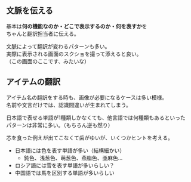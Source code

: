 ## 文脈を伝える
基本は**何の機能なのか・どこで表示するのか・何を表すか**を  
ちゃんと翻訳担当者に伝える。

文脈によって翻訳が変わるパターンも多い。  
実際に表示される画面のスクショを撮って添えると良い。  
（この画面のここです、みたいな）

## アイテムの翻訳
アイテム名の翻訳をする時も、画像が必要になるケースは多い模様。  
名前や文言だけでは、認識間違いが生まれてしまう。

日本語で表せる単語が1種類しかなくても、他言語では何種類もあるといった  
パターンは非常に多い。（もちろん逆も然り）

芯を食った例えが出てこなくて歯がゆいが、いくつかヒントを考える。

* 日本語には色を表す単語が多い（結構細かい）
	- 鈍色、浅葱色、萌葱色、燕脂色、亜麻色…
* ロシア語には雪を表す単語が多いらしい？
* 中国語では馬を区別する単語が多いらしい